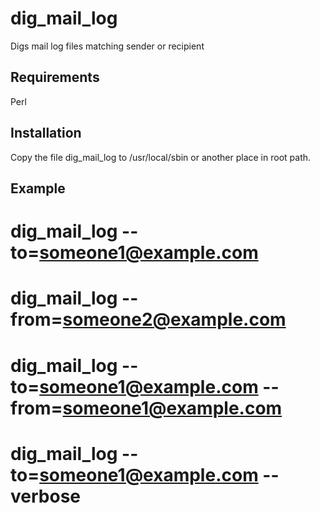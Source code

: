 # dig_mail_log
Digs mail log files matching sender or recipient

## Requirements

Perl

## Installation

Copy the file dig\_mail\_log to /usr/local/sbin or another place in root path.

## Example

 # dig\_mail\_log --to=someone1@example.com
 # dig\_mail\_log --from=someone2@example.com
 # dig\_mail\_log --to=someone1@example.com --from=someone1@example.com
 # dig\_mail\_log --to=someone1@example.com --verbose
